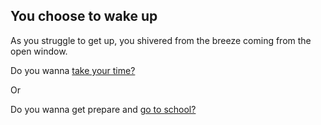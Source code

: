 ## You choose to wake up

As you struggle to get up, you shivered from the breeze coming from the open window.

Do you wanna [take your time?](choice1/taketime.md)

Or

Do you wanna get prepare and [go to school?](choice2/school.md)